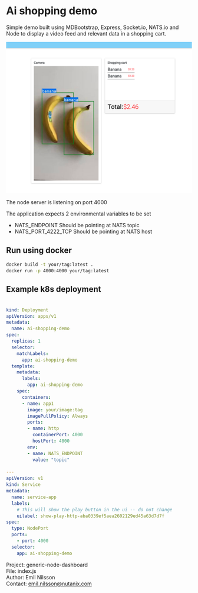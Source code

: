 
 [//]: # ( ** )  
 [//]: # ( * Project: ai-shopping-demo)  
 [//]: # ( * File: README.md)  
 [//]: # ( * Author: Emil Nilsson)  
 [//]: # ( * Contact: emil.nilsson@nutanix.com)  
 [//]: # ( ** )  

# Ai shopping demo

Simple demo built using MDBootstrap, Express, Socket.io, NATS.io and Node to display a video feed and relevant data in a shopping cart.

![Screenshot](Screenshot.png)

The node server is listening on port 4000

The application expects 2 environmental variables to be set
* NATS_ENDPOINT Should be pointing at NATS topic
* NATS_PORT_4222_TCP Should be pointing at NATS host

## Run using docker

```bash
docker build -t your/tag:latest .
docker run -p 4000:4000 your/tag:latest
```

## Example k8s deployment

```YAML

kind: Deployment
apiVersion: apps/v1
metadata:
  name: ai-shopping-demo
spec:
  replicas: 1
  selector:
    matchLabels:
      app: ai-shopping-demo
  template:
    metadata:
      labels:
        app: ai-shopping-demo
    spec:
      containers:
      - name: app1
        image: your/image:tag
        imagePullPolicy: Always
        ports:
        - name: http
          containerPort: 4000
          hostPort: 4000
        env:
        - name: NATS_ENDPOINT
          value: "topic"

---
apiVersion: v1
kind: Service
metadata:
  name: service-app
  labels:
    # This will show the play button in the ui -- do not change
    uilabel: show-play-http-aba0339ef5aea2602129ed45a63d7d7f
spec:
  type: NodePort
  ports:
    - port: 4000
  selector:
    app: ai-shopping-demo

````

Project: generic-node-dashboard  
File: index.js  
Author: Emil Nilsson  
Contact: emil.nilsson@nutanix.com  